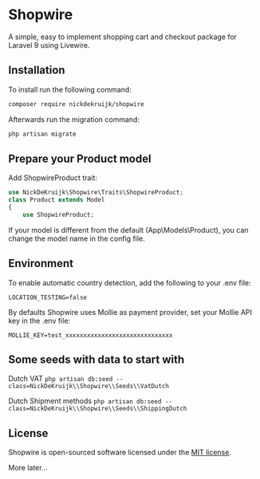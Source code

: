 # Shopwire
A simple, easy to implement shopping cart and checkout package for Laravel 9 using Livewire.

## Installation

To install run the following command:

```bash
composer require nickdekruijk/shopwire
```

Afterwards run the migration command:
```bash
php artisan migrate
```

## Prepare your Product model
Add ShopwireProduct trait:
```php
use NickDeKruijk\Shopwire\Traits\ShopwireProduct;
class Product extends Model
{
    use ShopwireProduct;
```
If your model is different from the default (App\Models\Product), you can change the model name in the config file.

## Environment
To enable automatic country detection, add the following to your .env file:
```
LOCATION_TESTING=false
```
By defaults Shopwire uses Mollie as payment provider, set your Mollie API key in the .env file:
```
MOLLIE_KEY=test_xxxxxxxxxxxxxxxxxxxxxxxxxxxxxx
```

## Some seeds with data to start with
Dutch VAT
`php artisan db:seed --class=NickDeKruijk\\Shopwire\\Seeds\\VatDutch`

Dutch Shipment methods
`php artisan db:seed --class=NickDeKruijk\\Shopwire\\Seeds\\ShippingDutch`

## License
Shopwire is open-sourced software licensed under the [MIT license](https://opensource.org/licenses/MIT).

More later...

